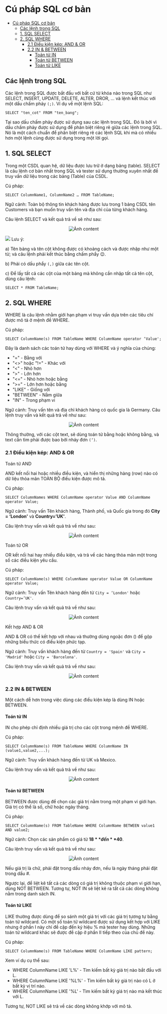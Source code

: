 # Cú pháp SQL cơ bản
- [Cú pháp SQL cơ bản](#cú-pháp-sql-cơ-bản)
  - [Các lệnh trong SQL](#các-lệnh-trong-sql)
  - [1. SQL SELECT](#1-sql-select)
  - [2. SQL WHERE](#2-sql-where)
    - [2.1 Điều kiện kép: AND & OR](#21-điều-kiện-kép-and--or)
    - [2.2 IN & BETWEEN](#22-in--between)
      - [Toán tử IN](#toán-tử-in)
      - [Toán tử BETWEEN](#toán-tử-between)
      - [Toán tử LIKE](#toán-tử-like)
## Các lệnh trong SQL
Các lệnh trong SQL được bắt đầu với bất cứ từ khóa nào trong SQL như SELECT, INSERT, UPDATE, DELETE, ALTER, DROR, … và lệnh kết thúc với một dấu chấm phảy `(;)`. Ví dụ về một lệnh SQL:
```
SELECT "ten_cot" FROM "ten_bang";
```
Tại sao dấu chấm phảy được sử dụng sau các lệnh trong SQL. Đó là bởi vì dấu chấm phảy được sử dụng để phân biệt riêng rẽ giữa các lệnh trong SQL. Nó là một cách chuẩn để phân biệt riêng rẽ các lệnh SQL khi mà có nhiều hơn một lệnh cùng được sử dụng trong một lời gọi.

## 1. SQL SELECT
Trong một CSDL quan hệ, dữ liệu được lưu trữ ở dạng bảng (table). SELECT là câu lệnh cơ bản nhất trong SQL và tester sử dụng thường xuyên nhất để truy vấn dữ liệu trong các bảng (Table) của CSDL.

Cú pháp:
```
SELECT ColumnName1, ColumnName2 … FROM TableName;
```
Ngữ cảnh: Toàn bộ thông tin khách hàng được lưu trong 1 bảng CSDL tên Customers và bạn muốn truy vấn tên và địa chỉ của từng khách hàng.

Câu lệnh SELECT và kết quả trả về sẽ như sau:
<p align="center">
    <img alt="Ảnh content" src="./images/e61d479a-3819-466c-81e7-96c242221b6e.webp
" />
</p>

![](images/e61d479a-3819-466c-81e7-96c242221b6e.webp)
Lưu ý:

a) Tên bảng và tên cột không được có khoảng cách và được nhập như một từ; và câu lệnh phải kết thúc bằng chấm phẩy 😉.

b) Phải có dấu phẩy `(,)` giữa các tên cột.

c) Để lấy tất cả các cột của một bảng mà không cần nhập tất cả tên cột, dùng câu lệnh:
```
SELECT * FROM TableName;
```
## 2. SQL WHERE
WHERE là câu lệnh nhằm giới hạn phạm vi truy vấn dựa trên các tiêu chí được mô tả ở mệnh đề WHERE.

Cú pháp:
```
SELECT ColumnName(s) FROM TableName WHERE ColumnName operator ‘Value';
```
Đây là danh sách các toán tử hay dùng với WHERE và ý nghĩa của chúng:
* "=" - Bằng với
* "<>" hoặc "!=" - Khác với
* "<" - Nhỏ hơn
* ">" - Lớn hơn
* "<=" - Nhỏ hơn hoặc bằng
* ">=" - Lớn hơn hoặc bằng
* "LIKE" - Giống với
* "BETWEEN" - Nằm giữa
* "IN" - Trong phạm vi

Ngữ cảnh: Truy vấn tên và địa chỉ khách hàng có quốc gia là Germany. Câu lệnh truy vấn và kết quả trả về như sau:
<p align="center">
    <img alt="Ảnh content" src="./images/2a0e6d4a-84d3-4458-a23b-c5e48a536ae1.webp
" />
</p>

Thông thường, với các cột text, sẽ dùng toán tử bằng hoặc không bằng, và text cần tìm phải được bao bởi nháy đơn `(‘)`.

### 2.1 Điều kiện kép: AND & OR
Toán tử AND

AND kết nối hai hoặc nhiều điều kiện, và hiển thị những hàng (row) nào có dữ liệu thỏa mãn TOÀN BỘ điều kiện được mô tả.

Cú pháp:
```
SELECT ColumnNames WHERE ColumnName operator Value AND ColumnName operator Value;
```
Ngữ cảnh: Truy vấn Tên khách hàng, Thành phố, và Quốc gia trong đó **City = ‘London'** và **Country=’UK'**.

Câu lệnh truy vấn và kết quả trả về như sau:
<p align="center">
    <img alt="Ảnh content" src="./images/ef8073c2-da0f-40dd-a50c-ffb39bf0f948.webp
" />
</p>

Toán tử OR

OR kết nối hai hay nhiều điều kiện, và trả về các hàng thỏa mãn một trong số các điều kiện yêu cầu.

Cú pháp:
```
SELECT ColumnName(s) WHERE ColumnName operator Value OR ColumnName operator Value;
```
Ngữ cảnh: Truy vấn Tên khách hàng đến từ `City = ‘London'` hoặc `Country=’UK'`.

Câu lệnh truy vấn và kết quả trả về như sau:
<p align="center">
    <img alt="Ảnh content" src="./images/164bfc92-0d8d-4c9b-b0c5-79f3c8a5479c.webp
" />
</p>

Kết hợp AND & OR

AND & OR có thể kết hợp với nhau và thường dùng ngoặc đơn () để gộp những biểu thức có điều kiện phức tạp.

Ngữ cảnh: Truy vấn khách hàng đến từ `Country = 'Spain'` và `City = 'Madrid'` hoặc `City = 'Barcelona'`.

Câu lệnh truy vấn và kết quả trả về như sau:
<p align="center">
    <img alt="Ảnh content" src="./images/55ca8898-6203-4e48-9d87-30417311c2ea.webp
" />
</p>

### 2.2 IN & BETWEEN
Một cách dễ hơn trong việc dùng các điều kiện kép là dùng IN hoặc BETWEEN.

#### Toán tử IN

IN cho phép chỉ định nhiều giá trị cho các cột trong mệnh đề WHERE.

Cú pháp:
```
SELECT ColumnName(s) FROM TableName WHERE ColumnName IN (value1,value2,...);
```
Ngữ cảnh: Truy vấn khách hàng đến từ UK và Mexico.

Câu lệnh truy vấn và kết quả trả về như sau:
<p align="center">
    <img alt="Ảnh content" src="./images/00d789c0-497c-471d-8db3-66eee68f4277.webp
" />
</p>

#### Toán tử BETWEEN

BETWEEN được dùng để chọn các giá trị nằm trong một phạm vi giới hạn. Giá trị có thể là số, chữ hoặc ngày tháng.

Cú pháp:
```
SELECT ColumnName(s) FROM TableName WHERE ColumnName BETWEEN value1 AND value2;
```
Ngữ cảnh: Chọn các sản phẩm có giá từ **$18** đến **$40**.

Câu lệnh truy vấn và kết quả trả về như sau:
<p align="center">
    <img alt="Ảnh content" src="./images/f8a85a5d-b66d-41a5-911b-d0a612566b71.webp
" />
</p>

Nếu giá trị là chữ, phải đặt trong dấu nháy đơn, nếu là ngày tháng phải đặt trong dấu #.

Ngược lại, để liệt kê tất cả các dòng có giá trị không thuộc phạm vi giới hạn, dùng NOT BETWEEN. Tương tự, NOT IN sẽ liệt kê ra tất cả các dòng không nằm trong danh sách IN.

#### Toán tử LIKE

LIKE thường được dùng để so sánh một giá trị với các giá trị tương tự bằng toán tử wildcard. Có một số toán tử wildcard được sử dụng kết hợp với LIKE nhưng ở phần I này chỉ đề cập đến ký hiệu % mà tester hay dùng. Những toán tử wildcard khác sẽ được đề cập ở phần II tiếp theo của chủ đề này.

Cú pháp:
```
SELECT ColumnName(s) FROM TableName WHERE ColumnName LIKE pattern;
```
Xem ví dụ cụ thể sau:

* WHERE ColumnName LIKE 'L%' - Tìm kiếm bất kỳ giá trị nào bắt đầu với L.
* WHERE ColumnName LIKE '%L%' - Tìm kiếm bất kỳ giá trị nào có L ở bất kỳ vị trí nào.
* WHERE ColumnName LIKE '%L' - Tìm kiếm bất kỳ giá trị nào mà kết thúc với L.

Tương tự, NOT LIKE sẽ trả về các dòng không khớp với mô tả.


